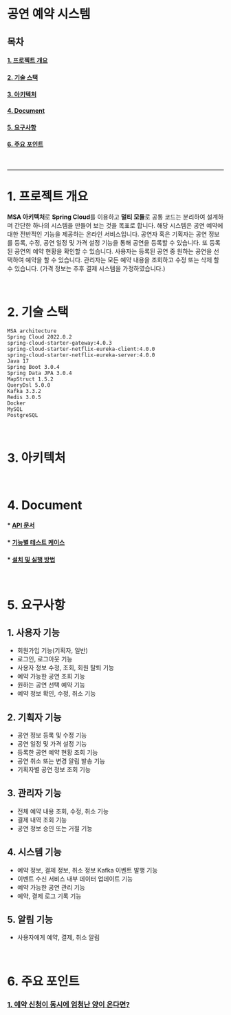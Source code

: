# **공연 예약 시스템**

## **목차**
#### [1. 프로젝트 개요](#프로젝트-개요)  
#### [2. 기술 스택](#2-기술-스택)  
#### [3. 아키텍처](#3-아키텍처)  
#### [4. Document](#4-document-1)  
#### [5. 요구사항](#5-요구사항)  
#### [6. 주요 포인트](#6-주요-포인트)  

<br>

---

# **1. 프로젝트 개요**

**MSA 아키텍처**로 **Spring Cloud**를 이용하고 **멀티 모듈**로 공통 코드는 분리하여 설계하며 간단한 하나의 시스템을 만들어 보는 것을 목표로 합니다. 해당 시스템은 공연 예약에 대한 전반적인 기능을 제공하는 온라인 서비스입니다. 
공연자 혹은 기획자는 공연 정보를 등록, 수정, 공연 일정 및 가격 설정 기능을 통해 공연을 등록할 수 있습니다. 또 등록된 공연의 예약 현황을 확인할 수 있습니다.
사용자는 등록된 공연 중 원하는 공연을 선택하여 예약을 할 수 있습니다.
관리자는 모든 예약 내용을 조회하고 수정 또는 삭제 할 수 있습니다.  (가격 정보는 추후 결제 시스템을 가정하였습니다.)

<br>

# **2. 기술 스택**

```
MSA architecture
Spring Cloud 2022.0.2
spring-cloud-starter-gateway:4.0.3
spring-cloud-starter-netflix-eureka-client:4.0.0
spring-cloud-starter-netflix-eureka-server:4.0.0
Java 17
Spring Boot 3.0.4
Spring Data JPA 3.0.4
MapStruct 1.5.2
QueryDsl 5.0.0
Kafka 3.3.2
Redis 3.0.5
Docker
MySQL
PostgreSQL
```

<br>

# **3. 아키텍처**

<br>

# **4. Document**

#### \* [API 문서](https://github.com/simgyuhwan/Reservation-and-Payment-System/blob/master/document/api-document.md)

#### \* [기능별 테스트 케이스](https://github.com/simgyuhwan/Reservation-and-Payment-System/blob/master/document/test-case.md)

#### \* [설치 및 실행 방법](https://github.com/simgyuhwan/Reservation-and-Payment-System/blob/master/document/install-document.md)

<br>

# **5. 요구사항**

## 1. 사용자 기능

- 회원가입 기능(기획자, 일반)
- 로그인, 로그아웃 기능
- 사용자 정보 수정, 조회, 회원 탈퇴 기능
- 예약 가능한 공연 조회 기능
- 원하는 공연 선택 예약 기능
- 예약 정보 확인, 수정, 취소 기능

## 2. 기획자 기능

- 공연 정보 등록 및 수정 기능
- 공연 일정 및 가격 설정 기능
- 등록한 공연 예약 현황 조회 기능
- 공연 취소 또는 변경 알림 발송 기능
- 기획자별 공연 정보 조회 기능

## 3. 관리자 기능

- 전체 예약 내용 조회, 수정, 취소 기능
- 결제 내역 조회 기능
- 공연 정보 승인 또는 거절 기능

## 4. 시스템 기능

- 예약 정보, 결제 정보, 취소 정보 Kafka 이벤트 발행 기능
- 이벤트 수신 서비스 내부 데이터 업데이트 기능
- 예약 가능한 공연 관리 기능
- 예약, 결제 로그 기록 기능

## 5. 알림 기능

- 사용자에게 예약, 결제, 취소 알림

<br>

# **6. 주요 포인트**

### [1. 예약 신청이 동시에 엄청난 양이 온다면?](https://github.com/simgyuhwan/Reservation-and-Payment-System/blob/master/document/many-reservation.md)  